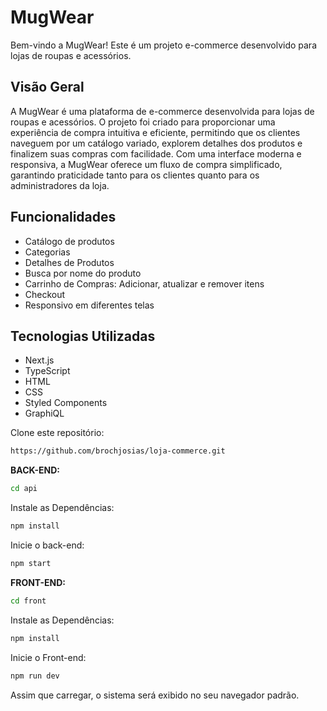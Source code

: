 # MugWear

Bem-vindo a MugWear! Este é um projeto e-commerce desenvolvido para lojas de roupas e acessórios.

## Visão Geral

A MugWear é uma plataforma de e-commerce desenvolvida para lojas de roupas e acessórios. O projeto foi criado para proporcionar uma experiência de compra intuitiva e eficiente, permitindo que os clientes naveguem por um catálogo variado, explorem detalhes dos produtos e finalizem suas compras com facilidade.
Com uma interface moderna e responsiva, a MugWear oferece um fluxo de compra simplificado, garantindo praticidade tanto para os clientes quanto para os administradores da loja.

## Funcionalidades

- Catálogo de produtos
- Categorias
- Detalhes de Produtos
- Busca por nome do produto
- Carrinho de Compras: Adicionar, atualizar e remover itens
- Checkout
- Responsivo em diferentes telas

## Tecnologias Utilizadas

- Next.js
- TypeScript
- HTML
- CSS
- Styled Components
- GraphiQL

Clone este repositório:

```bash
https://github.com/brochjosias/loja-commerce.git
```

**BACK-END:**

```bash
cd api
```

Instale as Dependências:

```bash
npm install
```

Inicie o back-end:

```bash
npm start

```

**FRONT-END:**

```bash
cd front
```

Instale as Dependências:

```bash
npm install
```

Inicie o Front-end:

```bash
npm run dev
```

Assim que carregar, o sistema será exibido no seu navegador padrão.

